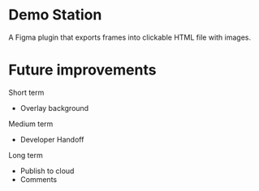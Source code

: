 # Demo Station

A Figma plugin that exports frames into clickable HTML file with images. 

# Future improvements
Short term
- Overlay background

Medium term
- Developer Handoff

Long term
- Publish to cloud
- Comments
